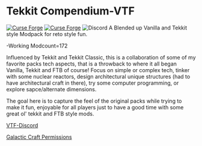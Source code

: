 # Tekkit Compendium-VTF

[![Curse Forge](http://cf.way2muchnoise.eu/full_tekkit-compendium-vtf_downloads.svg)](https://www.curseforge.com/minecraft/modpacks/tekkit-compendium-vtf)  [![Curse Forge](http://cf.way2muchnoise.eu/versions/tekkit-compendium-vtf.svg)](https://www.curseforge.com/minecraft/modpacks/tekkit-compendium-vtf)
<img alt="Discord" src="https://img.shields.io/discord/336669941543469056?color=blue&label=Discord&logo=Discord&logoColor=white&style=plastic">
A Blended up Vanilla and Tekkit style Modpack for reto style fun.

-Working Modcount=172

Influenced by Tekkit and Tekkit Classic, this is a collaboration of some of my favorite packs tech aspects, that is a throwback to where it all began  Vanilla, Tekkit and FTB of course!
Focus on simple or complex tech, tinker with some nuclear reactors, design architectural unique structures (had to have architectural craft in there), try some computer programming, or explore sapce/alternate dimensions.

The goal here is to capture the feel of the original packs while trying to make it fun, enjoyable for all players just to have a good time with some great ol' tekkit and FTB style mods.

<a href="http://discord.gg/Q4Y6dNV">VTF-Discord</a>

<a href="https://wiki.micdoodle8.com/wiki/Modpack_Permission">Galactic Craft Permissions</a>
